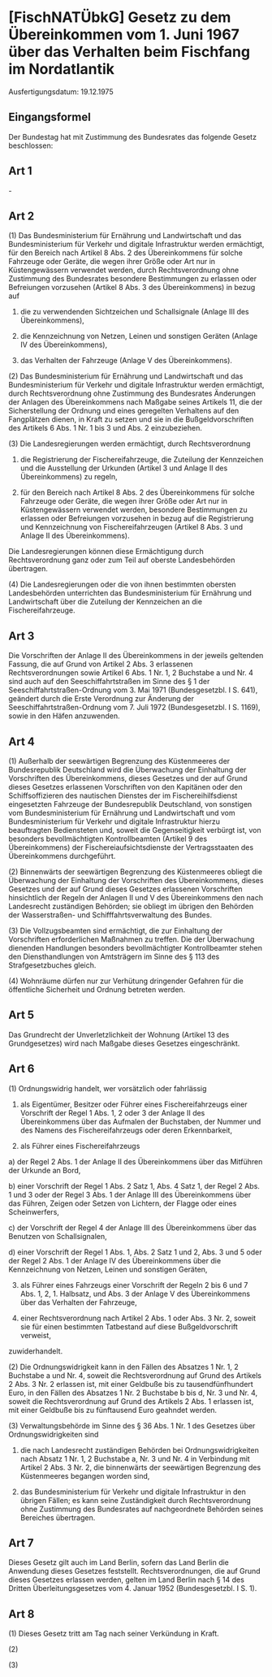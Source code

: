 # [FischNATÜbkG] Gesetz zu dem Übereinkommen vom 1. Juni 1967 über das Verhalten beim Fischfang im Nordatlantik

Ausfertigungsdatum: 19.12.1975

 

## Eingangsformel

Der Bundestag hat mit Zustimmung des Bundesrates das folgende Gesetz beschlossen:


## Art 1

\-


## Art 2

(1) Das Bundesministerium für Ernährung und Landwirtschaft und das Bundesministerium für Verkehr und digitale Infrastruktur werden ermächtigt, für den Bereich nach Artikel 8 Abs. 2 des Übereinkommens für solche Fahrzeuge oder Geräte, die wegen ihrer Größe oder Art nur in Küstengewässern verwendet werden, durch Rechtsverordnung ohne Zustimmung des Bundesrates besondere Bestimmungen zu erlassen oder Befreiungen vorzusehen (Artikel 8 Abs. 3 des Übereinkommens) in bezug auf

1. die zu verwendenden Sichtzeichen und Schallsignale (Anlage III des Übereinkommens),

2. die Kennzeichnung von Netzen, Leinen und sonstigen Geräten (Anlage IV des Übereinkommens),

3. das Verhalten der Fahrzeuge (Anlage V des Übereinkommens).

(2) Das Bundesministerium für Ernährung und Landwirtschaft und das Bundesministerium für Verkehr und digitale Infrastruktur werden ermächtigt, durch Rechtsverordnung ohne Zustimmung des Bundesrates Änderungen der Anlagen des Übereinkommens nach Maßgabe seines Artikels 11, die der Sicherstellung der Ordnung und eines geregelten Verhaltens auf den Fangplätzen dienen, in Kraft zu setzen und sie in die Bußgeldvorschriften des Artikels 6 Abs. 1 Nr. 1 bis 3 und Abs. 2 einzubeziehen.

(3) Die Landesregierungen werden ermächtigt, durch Rechtsverordnung

1. die Registrierung der Fischereifahrzeuge, die Zuteilung der Kennzeichen und die Ausstellung der Urkunden (Artikel 3 und Anlage II des Übereinkommens) zu regeln,

2. für den Bereich nach Artikel 8 Abs. 2 des Übereinkommens für solche Fahrzeuge oder Geräte, die wegen ihrer Größe oder Art nur in Küstengewässern verwendet werden, besondere Bestimmungen zu erlassen oder Befreiungen vorzusehen in bezug auf die Registrierung und Kennzeichnung von Fischereifahrzeugen (Artikel 8 Abs. 3 und Anlage II des Übereinkommens).

Die Landesregierungen können diese Ermächtigung durch Rechtsverordnung ganz oder zum Teil auf oberste Landesbehörden übertragen.

(4) Die Landesregierungen oder die von ihnen bestimmten obersten Landesbehörden unterrichten das Bundesministerium für Ernährung und Landwirtschaft über die Zuteilung der Kennzeichen an die Fischereifahrzeuge.


## Art 3

Die Vorschriften der Anlage II des Übereinkommens in der jeweils geltenden Fassung, die auf Grund von Artikel 2 Abs. 3 erlassenen Rechtsverordnungen sowie Artikel 6 Abs. 1 Nr. 1, 2 Buchstabe a und Nr. 4 sind auch auf den Seeschiffahrtstraßen im Sinne des § 1 der Seeschiffahrtstraßen-Ordnung vom 3. Mai 1971 (Bundesgesetzbl. I S. 641), geändert durch die Erste Verordnung zur Änderung der Seeschiffahrtstraßen-Ordnung vom 7. Juli 1972 (Bundesgesetzbl. I S. 1169), sowie in den Häfen anzuwenden.


## Art 4

(1) Außerhalb der seewärtigen Begrenzung des Küstenmeeres der Bundesrepublik Deutschland wird die Überwachung der Einhaltung der Vorschriften des Übereinkommens, dieses Gesetzes und der auf Grund dieses Gesetzes erlassenen Vorschriften von den Kapitänen oder den Schiffsoffizieren des nautischen Dienstes der im Fischereihilfsdienst eingesetzten Fahrzeuge der Bundesrepublik Deutschland, von sonstigen vom Bundesministerium für Ernährung und Landwirtschaft und vom Bundesministerium für Verkehr und digitale Infrastruktur hierzu beauftragten Bediensteten und, soweit die Gegenseitigkeit verbürgt ist, von besonders bevollmächtigten Kontrollbeamten (Artikel 9 des Übereinkommens) der Fischereiaufsichtsdienste der Vertragsstaaten des Übereinkommens durchgeführt.

(2) Binnenwärts der seewärtigen Begrenzung des Küstenmeeres obliegt die Überwachung der Einhaltung der Vorschriften des Übereinkommens, dieses Gesetzes und der auf Grund dieses Gesetzes erlassenen Vorschriften hinsichtlich der Regeln der Anlagen II und V des Übereinkommens den nach Landesrecht zuständigen Behörden; sie obliegt im übrigen den Behörden der Wasserstraßen- und Schifffahrtsverwaltung des Bundes.

(3) Die Vollzugsbeamten sind ermächtigt, die zur Einhaltung der Vorschriften erforderlichen Maßnahmen zu treffen. Die der Überwachung dienenden Handlungen besonders bevollmächtigter Kontrollbeamter stehen den Diensthandlungen von Amtsträgern im Sinne des § 113 des Strafgesetzbuches gleich.

(4) Wohnräume dürfen nur zur Verhütung dringender Gefahren für die öffentliche Sicherheit und Ordnung betreten werden.


## Art 5

Das Grundrecht der Unverletzlichkeit der Wohnung (Artikel 13 des Grundgesetzes) wird nach Maßgabe dieses Gesetzes eingeschränkt.


## Art 6

(1) Ordnungswidrig handelt, wer vorsätzlich oder fahrlässig

1. als Eigentümer, Besitzer oder Führer eines Fischereifahrzeugs einer Vorschrift der Regel 1 Abs. 1, 2 oder 3 der Anlage II des Übereinkommens über das Aufmalen der Buchstaben, der Nummer und des Namens des Fischereifahrzeugs oder deren Erkennbarkeit,

2. als Führer eines Fischereifahrzeugs

a) der Regel 2 Abs. 1 der Anlage II des Übereinkommens über das Mitführen der Urkunde an Bord,

b) einer Vorschrift der Regel 1 Abs. 2 Satz 1, Abs. 4 Satz 1, der Regel 2 Abs. 1 und 3 oder der Regel 3 Abs. 1 der Anlage III des Übereinkommens über das Führen, Zeigen oder Setzen von Lichtern, der Flagge oder eines Scheinwerfers,

c) der Vorschrift der Regel 4 der Anlage III des Übereinkommens über das Benutzen von Schallsignalen,

d) einer Vorschrift der Regel 1 Abs. 1, Abs. 2 Satz 1 und 2, Abs. 3 und 5 oder der Regel 2 Abs. 1 der Anlage IV des Übereinkommens über die Kennzeichnung von Netzen, Leinen und sonstigen Geräten,

3. als Führer eines Fahrzeugs einer Vorschrift der Regeln 2 bis 6 und 7 Abs. 1, 2, 1. Halbsatz, und Abs. 3 der Anlage V des Übereinkommens über das Verhalten der Fahrzeuge,

4. einer Rechtsverordnung nach Artikel 2 Abs. 1 oder Abs. 3 Nr. 2, soweit sie für einen bestimmten Tatbestand auf diese Bußgeldvorschrift verweist,

zuwiderhandelt.

(2) Die Ordnungswidrigkeit kann in den Fällen des Absatzes 1 Nr. 1, 2 Buchstabe a und Nr. 4, soweit die Rechtsverordnung auf Grund des Artikels 2 Abs. 3 Nr. 2 erlassen ist, mit einer Geldbuße bis zu tausendfünfhundert Euro, in den Fällen des Absatzes 1 Nr. 2 Buchstabe b bis d, Nr. 3 und Nr. 4, soweit die Rechtsverordnung auf Grund des Artikels 2 Abs. 1 erlassen ist, mit einer Geldbuße bis zu fünftausend Euro geahndet werden.

(3) Verwaltungsbehörde im Sinne des § 36 Abs. 1 Nr. 1 des Gesetzes über Ordnungswidrigkeiten sind

1. die nach Landesrecht zuständigen Behörden bei Ordnungswidrigkeiten nach Absatz 1 Nr. 1, 2 Buchstabe a, Nr. 3 und Nr. 4 in Verbindung mit Artikel 2 Abs. 3 Nr. 2, die binnenwärts der seewärtigen Begrenzung des Küstenmeeres begangen worden sind,

2. das Bundesministerium für Verkehr und digitale Infrastruktur in den übrigen Fällen; es kann seine Zuständigkeit durch Rechtsverordnung ohne Zustimmung des Bundesrates auf nachgeordnete Behörden seines Bereiches übertragen.


## Art 7

Dieses Gesetz gilt auch im Land Berlin, sofern das Land Berlin die Anwendung dieses Gesetzes feststellt. Rechtsverordnungen, die auf Grund dieses Gesetzes erlassen werden, gelten im Land Berlin nach § 14 des Dritten Überleitungsgesetzes vom 4. Januar 1952 (Bundesgesetzbl. I S. 1).


## Art 8

(1) Dieses Gesetz tritt am Tag nach seiner Verkündung in Kraft.

(2)

(3)
